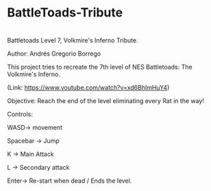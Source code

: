 # <H1> BattleToads-Tribute <H1>
Battletoads Level 7, Volkmire's Inferno Tribute.

Author: Andrés Gregorio Borrego


This project tries to recreate the 7th level of NES Battletoads: The Volkmire's Inferno. 

(Link: <a href="https://www.youtube.com/watch?v=xd6BhImHuY4">https://www.youtube.com/watch?v=xd6BhImHuY4)

Objective: Reach the end of the level eliminating every Rat in the way!

Controls:

  WASD-> movement
  
  Spacebar -> Jump
  
  K -> Main Attack
  
  L -> Secondary attack
  
  Enter-> Re-start when dead / Ends the level.
